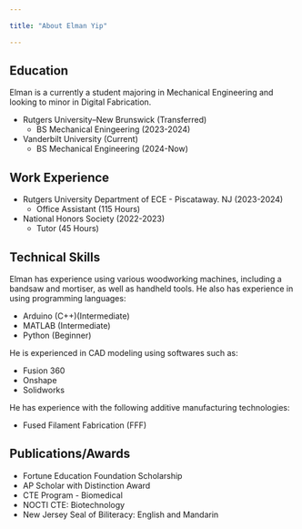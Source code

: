 ```yaml
---

title: "About Elman Yip"

---
```


## Education

Elman is a currently a student majoring in Mechanical Engineering and looking to minor in Digital Fabrication. 

* Rutgers University–New Brunswick (Transferred)
  * BS Mechanical Eningeering (2023-2024)
* Vanderbilt University (Current)
  * BS Mechanical Engineering (2024-Now)

## Work Experience

* Rutgers University Department of ECE - Piscataway. NJ (2023-2024)
  * Office Assistant (115 Hours)
* National Honors Society (2022-2023)
  * Tutor (45 Hours)

## Technical Skills

Elman has experience using various woodworking machines, including a bandsaw and mortiser, as well as handheld tools. 
He also has experience in using programming languages:

* Arduino (C++)(Intermediate)
* MATLAB (Intermediate)
* Python (Beginner)

He is experienced in CAD modeling using softwares such as:

* Fusion 360
* Onshape
* Solidworks

He has experience with the following additive manufacturing technologies:

* Fused Filament Fabrication (FFF)

## Publications/Awards

* Fortune Education Foundation Scholarship
* AP Scholar with Distinction Award
* CTE Program - Biomedical
* NOCTI CTE: Biotechnology
* New Jersey Seal of Biliteracy: English and Mandarin
